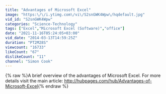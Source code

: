 ```yaml
---
title: "Advantages of Microsoft Excel"
image: "https:\/\/i.ytimg.com\/vi\/S2snGWK4Wpw\/hqdefault.jpg"
vid_id: "S2snGWK4Wpw"
categories: "Science-Technology"
tags: ["Excel","Microsoft Excel (Software)","office"]
date: "2021-11-16T05:24:05+03:00"
vid_date: "2014-03-13T14:59:25Z"
duration: "PT2M28S"
viewcount: "16733"
likeCount: "67"
dislikeCount: "11"
channel: "Simon Cook"
---
```

{% raw %}A brief overview of the advantages of Microsoft Excel. For more details visit the main article: <a rel="nofollow" target="blank" href="http://hubpages.com/hub/Advantages-of-Microsoft-Excel">http://hubpages.com/hub/Advantages-of-Microsoft-Excel</a>{% endraw %}
